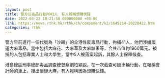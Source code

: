```yaml
---
layout: post
title: 警方反毒品行動拘41人　有人報稱想賺快錢
date: 2022-04-22 18:21:58.000000000 +08:00
link: https://news.rthk.hk/rthk/ch/component/k2/1645214-20220422.htm
categories: rthk
---
```


警方早前進行一個代號為「沙鷗」的全港性反毒品行動，拘捕41人，他們涉嫌販運大麻毒品，當中包括大麻花、大麻草及大麻糖果等，合共市值約1960萬元。被捕的人包括專業人士和大學生，當中5人被落案起訴，其餘人士保釋候查。

港島總區刑事總部毒品調查總督察劉柏穎說，在一次截查可疑車輛行動，在報稱會計師的車上，搜出懷疑大麻，有人報稱因為想賺快錢。
